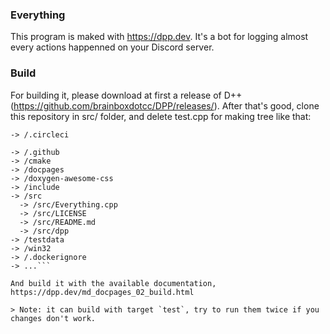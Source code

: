 ### Everything
This program is maked with https://dpp.dev.
It's a bot for logging almost every actions happenned on your Discord server.

### Build
For building it, please download at first a release of D++ (https://github.com/brainboxdotcc/DPP/releases/).
After that's good, clone this repository in src/ folder, and delete test.cpp for making tree like that:
```
-> /.circleci

-> /.github
-> /cmake
-> /docpages
-> /doxygen-awesome-css
-> /include
-> /src
  -> /src/Everything.cpp
  -> /src/LICENSE
  -> /src/README.md
  -> /src/dpp
-> /testdata
-> /win32
-> /.dockerignore 
-> ...```

And build it with the available documentation, https://dpp.dev/md_docpages_02_build.html

> Note: it can build with target `test`, try to run them twice if you changes don't work.
